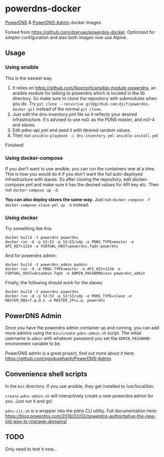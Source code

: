 # powerdns-docker
[PowerDNS](https://www.powerdns.com/) & [PowerDNS-Admin](https://github.com/ngoduykhanh/PowerDNS-Admin) docker images

Forked from https://github.com/dzervas/powerdns-docker. Optimized for simpler configuration and also both images now use Alpine.

## Usage
### Using ansible
This is the easiest way. 

1. It relies on https://github.com/Nosmoht/ansible-module-powerdns, an ansible module for talking to powerdns which is located in the lib directory. So make sure to clone the repository with submodules when you do. Try `git clone --recusrive git@github.com:djcf/powerdns-docker.git` instead of the normal `git clone`.
2. Just edit the dns-inventory.yml file so it reflects your desired infrastructure. It's advised to use ns0. as the PDNS master, and ns1-4 and slaves.
3. Edit pdns-api.yml and seed it with desired random values.
4. Then run `ansible-playbook -i dns-inventory.yml ansible-install.yml`

Finished!

### Using docker-compose
If you don't want to use ansible, you can run the containers one at a time. This is how you would do it if you don't want the full auto-deployed infrastructure with slaves. So after cloning the repository, edit docker-compose.yml and make sure it has the desired values for API key etc. Then run `docker-compose up -d`.

**You can also deploy slaves the same way.** Just run `docker-compose -f docker-compose-slave.yml up -d` instead.

### Using docker

Try something like this:

    docker build -t powerdns powerdns
    docker run -d -p 53:53 -p 53:53/udp -e PDNS_TYPE=master -e API_KEY=1234 -e VIRTUAL_HOST=powerdns.fqdn powerdns

And for powerdns admin:

    docker build -t powerdns_admin padmin
    docker run -d -e PDNS_TYPE=master -e API_KEY=1234 -e VIRTUAL_HOST=dnsadmin.fqdn -e ADMIN_PASSWORD=xxx powerdns_admin

Finally, the following should work for the slaves:

    docker build -t powerdns powerdns
    docker run -d -p 53:53 -p 53:53/udp -e PDNS_TYPE=slave -e MASTER_DNS=f.q.d.n -e MASTER_IP=i.p. powerdns

## PowerDNS Admin
Once you have the powerdns admin container up and running, you can add more admins using the `bin/create-pdns-admin.sh` script. The initial username is `admin` with whatever password you set the `ADMIN_PASSWORD` environment variable to be.

PowerDNS admin is a great project, find out more about it here: https://github.com/ngoduykhanh/PowerDNS-Admin

## Convenience shell scripts

In the `bin` directory. If you use ansible, they get installed to /usr/local/bin.
 
`create-pdns-admin.sh` will interactively create a new powerdns admin for you. Just run it and go!

`pdns-cli.sh` is a wrapper into the pdns CLI utility. Full documentation here: https://blog.powerdns.com/2016/02/02/powerdns-authoritative-the-new-old-way-to-manage-domains/

## TODO

Only need to test it now...